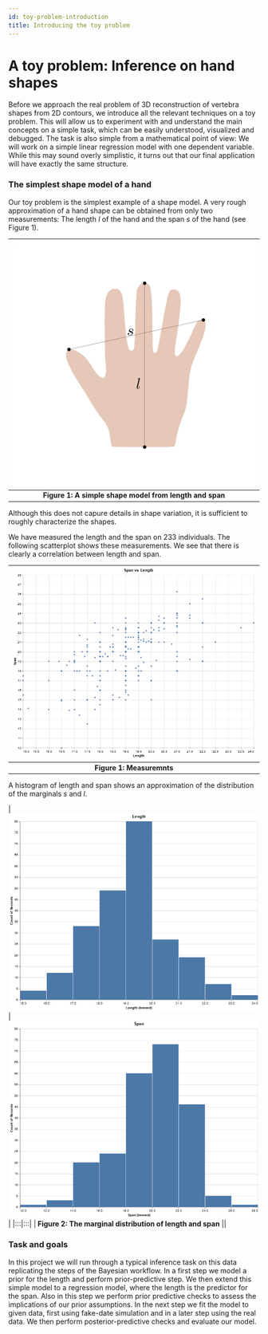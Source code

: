 ```yaml
---
id: toy-problem-introduction
title: Introducing the toy problem
---
```


# A toy problem: Inference on hand shapes

Before we approach the real problem of 3D reconstruction of vertebra shapes from 2D contours, 
we introduce all the relevant techniques on a toy problem. This will allow us to experiment with and understand the main concepts on a simple task, which can be easily understood, visualized and debugged. 
The task is also simple from a mathematical point of view: We will work on a simple linear regression model with one dependent variable. While this may sound overly simplistic, it turns out that our final application will have exactly the same structure. 

### The simplest shape model of a hand

Our toy problem is the simplest example of a shape model. A very rough approximation of a hand shape 
can be obtained from only two measurements: The length $l$ of the hand and the span $s$ of the hand 
(see Figure 1). 

|![hand-measurements](./images/hand-measurements.png)|
|:--:| 
|<b> Figure 1: A simple shape model from length and span</b>|

Although this does not capure details in shape variation, it is sufficient to roughly characterize the shapes. 

We have measured the length and the span on 233 individuals. The following scatterplot shows these measurements. We see that there is clearly a correlation between length and span. 

|![hand-measurements](./images/hand-scatter.png)|
|:--:| 
|<b> Figure 1: Measuremnts</b>|

A histogram of length and span shows an approximation of the distribution of the marginals $s$ and $l$. 

|![hand-measurements](./images/length-distribution.png)| ![hand-measurements](./images/span-distribution.png) |
|:::|:::|
|<b> Figure 2: The marginal distribution of length and span</b> ||

### Task and goals

In this project we will run through a typical inference task on this data replicating the steps of the Bayesian workflow. In a first step we model a prior for the length and perform prior-predictive step. We then 
extend this simple model to a regression model, where the length is the predictor for the span. Also in this step we perform prior predictive checks to assess the implications of our prior assumptions. 
In the next step we fit the model to given data, first using fake-date simulation and in a later step using the real data. We then perform posterior-predictive checks and evaluate our model. 





